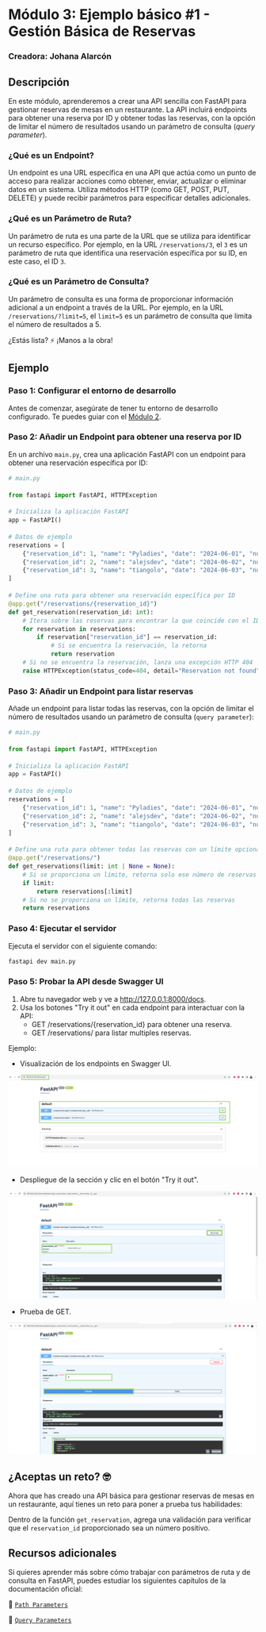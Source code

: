 # Módulo 3: Ejemplo básico #1 - Gestión Básica de Reservas

### Creadora: Johana Alarcón

## Descripción

En este módulo, aprenderemos a crear una API sencilla con FastAPI para gestionar reservas de mesas en un restaurante. La API incluirá endpoints para obtener una reserva por ID y obtener todas las reservas, con la opción de limitar el número de resultados usando un parámetro de consulta (*query parameter*).

### ¿Qué es un Endpoint?

Un endpoint es una URL específica en una API que actúa como un punto de acceso para realizar acciones como obtener, enviar, actualizar o eliminar datos en un sistema. Utiliza métodos HTTP (como GET, POST, PUT, DELETE) y puede recibir parámetros para especificar detalles adicionales.

### ¿Qué es un Parámetro de Ruta?

Un parámetro de ruta es una parte de la URL que se utiliza para identificar un recurso específico. Por ejemplo, en la URL `/reservations/3`, el `3` es un parámetro de ruta que identifica una reservación específica por su ID, en este caso, el ID `3`.

### ¿Qué es un Parámetro de Consulta?

Un parámetro de consulta es una forma de proporcionar información adicional a un endpoint a través de la URL. Por ejemplo, en la URL `/reservations/?limit=5`, el `limit=5` es un parámetro de consulta que limita el número de resultados a 5.

¿Estás lista? ⚡️ ¡Manos a la obra!

## Ejemplo

### Paso 1: Configurar el entorno de desarrollo

Antes de comenzar, asegúrate de tener tu entorno de desarrollo configurado. Te puedes guiar con el [Módulo 2](../M%202/guia-modulo2.md).

### Paso 2: Añadir un Endpoint para obtener una reserva por ID

En un archivo `main.py`, crea una aplicación FastAPI con un endpoint para obtener una reservación específica por ID:

```python
# main.py

from fastapi import FastAPI, HTTPException

# Inicializa la aplicación FastAPI
app = FastAPI()

# Datos de ejemplo
reservations = [
    {"reservation_id": 1, "name": "Pyladies", "date": "2024-06-01", "num_people": 30},
    {"reservation_id": 2, "name": "alejsdev", "date": "2024-06-02", "num_people": 4},
    {"reservation_id": 3, "name": "tiangolo", "date": "2024-06-03", "num_people": 3},
]

# Define una ruta para obtener una reservación específica por ID
@app.get("/reservations/{reservation_id}")
def get_reservation(reservation_id: int):
    # Itera sobre las reservas para encontrar la que coincide con el ID proporcionado
    for reservation in reservations:
        if reservation["reservation_id"] == reservation_id:
            # Si se encuentra la reservación, la retorna
            return reservation
    # Si no se encuentra la reservación, lanza una excepción HTTP 404
    raise HTTPException(status_code=404, detail="Reservation not found")
```

### Paso 3: Añadir un Endpoint para listar reservas

Añade un endpoint para listar todas las reservas, con la opción de limitar el número de resultados usando un parámetro de consulta (`query parameter`):

```python
# main.py

from fastapi import FastAPI, HTTPException

# Inicializa la aplicación FastAPI
app = FastAPI()

# Datos de ejemplo
reservations = [
    {"reservation_id": 1, "name": "Pyladies", "date": "2024-06-01", "num_people": 30},
    {"reservation_id": 2, "name": "alejsdev", "date": "2024-06-02", "num_people": 4},
    {"reservation_id": 3, "name": "tiangolo", "date": "2024-06-03", "num_people": 3},
]

# Define una ruta para obtener todas las reservas con un límite opcional
@app.get("/reservations/")
def get_reservations(limit: int | None = None):
    # Si se proporciona un límite, retorna solo ese número de reservas
    if limit:
        return reservations[:limit]
    # Si no se proporciona un límite, retorna todas las reservas
    return reservations
```

### Paso 4: Ejecutar el servidor

Ejecuta el servidor con el siguiente comando:

```bash
fastapi dev main.py
```

### Paso 5: Probar la API desde Swagger UI

1. Abre tu navegador web y ve a http://127.0.0.1:8000/docs.
2. Usa los botones "Try it out" en cada endpoint para interactuar con la API:
    - GET /reservations/{reservation_id} para obtener una reserva.
    - GET /reservations/ para listar multiples reservas.

Ejemplo:

- Visualización de los endpoints en Swagger UI.

![](./images/image_1.png)

- Despliegue de la sección y clic en el botón "Try it out".

![](./images/image_2.png)

- Prueba de GET.

![](./images/image_3.png)

## ¿Aceptas un reto? 🤓

Ahora que has creado una API básica para gestionar reservas de mesas en un restaurante, aquí tienes un reto para poner a prueba tus habilidades:

Dentro de la función `get_reservation`, agrega una validación para verificar que el `reservation_id` proporcionado sea un número positivo.

## Recursos adicionales

Si quieres aprender más sobre cómo trabajar con parámetros de ruta y de consulta en FastAPI, puedes estudiar los siguientes capítulos de la documentación oficial:

📝 [`Path Parameters`](https://fastapi.tiangolo.com/tutorial/path-params/)

📝 [`Query Parameters`](https://fastapi.tiangolo.com/tutorial/query-params//)
